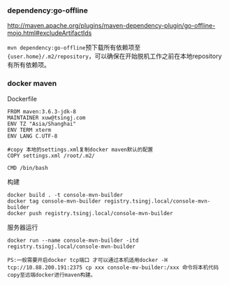 ### dependency:go-offline

http://maven.apache.org/plugins/maven-dependency-plugin/go-offline-mojo.html#excludeArtifactIds

`mvn dependency:go-offline`预下载所有依赖项至`{user.home}/.m2/repository`，可以确保在开始脱机工作之前在本地repository有所有依赖项。



### docker maven

Dockerfile

```
FROM maven:3.6.3-jdk-8
MAINTAINER xuw@tsingj.com
ENV TZ "Asia/Shanghai"
ENV TERM xterm
ENV LANG C.UTF-8

#copy 本地的settings.xml复制docker maven默认的配置
COPY settings.xml /root/.m2/

CMD /bin/bash
```

构建

```
docker build . -t console-mvn-builder
docker tag console-mvn-builder registry.tsingj.local/console-mvn-builder
docker push registry.tsingj.local/console-mvn-builder
```

服务器运行

```
docker run --name console-mvn-builder -itd registry.tsingj.local/console-mvn-builder

PS:一般需要开启docker tcp端口 才可以通过本机适用docker -H tcp://10.88.200.191:2375 cp xxx console-mv-builder:/xxx 命令将本机代码copy至远端docker进行maven构建。
```

